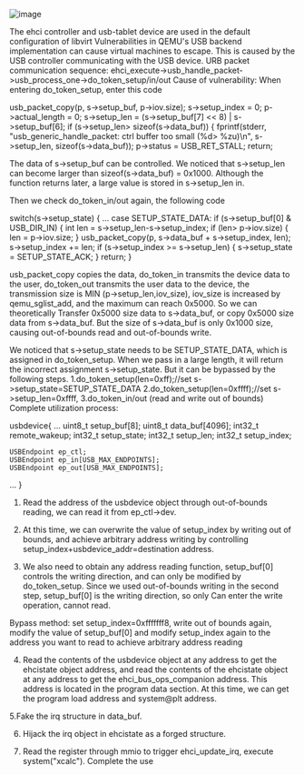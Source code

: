 

![image](https://github.com/WhooAmii/Bug-list/blob/master/QEMU-KVM/test.gif)

The ehci controller and usb-tablet device are used in the default configuration of libvirt
Vulnerabilities in QEMU's USB backend implementation can cause virtual machines to escape.
This is caused by the USB controller communicating with the USB device.
URB packet communication sequence: ehci_execute->usb_handle_packet->usb_process_one->do_token_setup/in/out
Cause of vulnerability:
When entering do_token_setup, enter this code

  usb_packet_copy(p, s->setup_buf, p->iov.size);
   s->setup_index = 0;
    p->actual_length = 0;
    s->setup_len = (s->setup_buf[7] << 8) | s->setup_buf[6];
    if (s->setup_len> sizeof(s->data_buf)) {
        fprintf(stderr,
                "usb_generic_handle_packet: ctrl buffer too small (%d> %zu)\n",
                s->setup_len, sizeof(s->data_buf));
        p->status = USB_RET_STALL;
        return;
        
  The data of s->setup_buf can be controlled. We noticed that s->setup_len can become larger than sizeof(s->data_buf) = 0x1000. Although the function returns later, a large value is stored in s->setup_len in.
  
  
Then we check do_token_in/out again, the following code


switch(s->setup_state) {
...
case SETUP_STATE_DATA:
        if (s->setup_buf[0] & USB_DIR_IN) {
            int len ​​= s->setup_len-s->setup_index;
            if (len> p->iov.size) {
                len = p->iov.size;
            }
            usb_packet_copy(p, s->data_buf + s->setup_index, len);
            s->setup_index += len;
            if (s->setup_index >= s->setup_len) {
                s->setup_state = SETUP_STATE_ACK;
            }
            return;
        }
        
        
usb_packet_copy copies the data, do_token_in transmits the device data to the user, do_token_out transmits the user data to the device, the transmission size is MIN (p->setup_len,iov_size), iov_size is increased by qemu_sglist_add, and the maximum can reach 0x5000. So we can theoretically Transfer 0x5000 size data to s->data_buf, or copy 0x5000 size data from s->data_buf. But the size of s->data_buf is only 0x1000 size, causing out-of-bounds read and out-of-bounds write.


We noticed that s->setup_state needs to be SETUP_STATE_DATA, which is assigned in do_token_setup. When we pass in a large length, it will return the incorrect assignment s->setup_state. But it can be bypassed by the following steps.
1.do_token_setup(len=0xff);//set s->setup_state=SETUP_STATE_DATA
2.do_token_setup(len=0xffff);//set s->setup_len=0xffff,
3.do_token_in/out (read and write out of bounds)
Complete utilization process:


usbdevice{
...
uint8_t setup_buf[8];
 uint8_t data_buf[4096];
    int32_t remote_wakeup;
    int32_t setup_state;
    int32_t setup_len;
    int32_t setup_index;

    USBEndpoint ep_ctl;
    USBEndpoint ep_in[USB_MAX_ENDPOINTS];
    USBEndpoint ep_out[USB_MAX_ENDPOINTS];
...
}


1. Read the address of the usbdevice object through out-of-bounds reading, we can read it from ep_ctl->dev.

2. At this time, we can overwrite the value of setup_index by writing out of bounds, and achieve arbitrary address writing by controlling setup_index+usbdevice_addr=destination address.

3. We also need to obtain any address reading function, setup_buf[0] controls the writing direction, and can only be modified by do_token_setup. Since we used out-of-bounds writing in the second step, setup_buf[0] is the writing direction, so only Can enter the write operation, cannot read.

Bypass method: set setup_index=0xfffffff8, write out of bounds again, modify the value of setup_buf[0] and modify setup_index again to the address you want to read to achieve arbitrary address reading

4. Read the contents of the usbdevice object at any address to get the ehcistate object address, and read the contents of the ehcistate object at any address to get the ehci_bus_ops_companion address. This address is located in the program data section. At this time, we can get the program load address and system@plt address.

5.Fake the irq structure in data_buf.

6. Hijack the irq object in ehcistate as a forged structure.

7. Read the register through mmio to trigger ehci_update_irq, execute system("xcalc"). Complete the use
